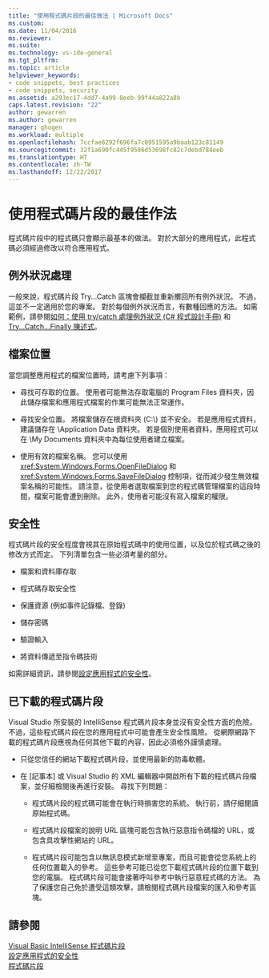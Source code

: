 ```yaml
---
title: "使用程式碼片段的最佳做法 | Microsoft Docs"
ms.custom: 
ms.date: 11/04/2016
ms.reviewer: 
ms.suite: 
ms.technology: vs-ide-general
ms.tgt_pltfrm: 
ms.topic: article
helpviewer_keywords:
- code snippets, best practices
- code snippets, security
ms.assetid: a293ec17-4dd7-4a99-8eeb-99f44a822a8b
caps.latest.revision: "22"
author: gewarren
ms.author: gewarren
manager: ghogen
ms.workload: multiple
ms.openlocfilehash: 7ccfae6292f696fa7c0951595a9baab123c81149
ms.sourcegitcommit: 32f1a690fc445f9586d53698fc82c7debd784eeb
ms.translationtype: HT
ms.contentlocale: zh-TW
ms.lasthandoff: 12/22/2017
---
```

# <a name="best-practices-for-using-code-snippets"></a>使用程式碼片段的最佳作法
程式碼片段中的程式碼只會顯示最基本的做法。 對於大部分的應用程式，此程式碼必須經過修改以符合應用程式。  
  
## <a name="handling-exceptions"></a>例外狀況處理  
 一般來說，程式碼片段 Try...Catch 區塊會攔截並重新擲回所有例外狀況。 不過，這並不一定適用於您的專案。 對於每個例外狀況而言，有數種回應的方法。 如需範例，請參閱[如何：使用 try/catch 處理例外狀況 (C# 程式設計手冊)](/dotnet/csharp/programming-guide/exceptions/how-to-handle-an-exception-using-try-catch) 和 [Try...Catch...Finally 陳述式](/dotnet/visual-basic/language-reference/statements/try-catch-finally-statement)。  
  
## <a name="file-locations"></a>檔案位置  
 當您調整應用程式的檔案位置時，請考慮下列事項：  
  
-   尋找可存取的位置。 使用者可能無法存取電腦的 Program Files 資料夾，因此儲存檔案和應用程式檔案的作業可能無法正常運作。  
  
-   尋找安全位置。 將檔案儲存在根資料夾 (C:\\) 並不安全。 若是應用程式資料，建議儲存在 \Application Data 資料夾。 若是個別使用者資料，應用程式可以在 \My Documents 資料夾中為每位使用者建立檔案。  
  
-   使用有效的檔案名稱。 您可以使用 <xref:System.Windows.Forms.OpenFileDialog> 和 <xref:System.Windows.Forms.SaveFileDialog> 控制項，從而減少發生無效檔案名稱的可能性。 請注意，從使用者選取檔案到您的程式碼管理檔案的這段時間，檔案可能會遭到刪除。 此外，使用者可能沒有寫入檔案的權限。  
  
## <a name="security"></a>安全性  
 程式碼片段的安全程度會視其在原始程式碼中的使用位置，以及位於程式碼之後的修改方式而定。 下列清單包含一些必須考量的部分。  
  
-   檔案和資料庫存取  
  
-   程式碼存取安全性  
  
-   保護資源 (例如事件記錄檔、登錄)  
  
-   儲存密碼  
  
-   驗證輸入  
  
-   將資料傳遞至指令碼技術  
  
 如需詳細資訊，請參閱[設定應用程式的安全性](../ide/securing-applications.md)。  
  
## <a name="downloaded-code-snippets"></a>已下載的程式碼片段  
 Visual Studio 所安裝的 IntelliSense 程式碼片段本身並沒有安全性方面的危險。 不過，這些程式碼片段在您的應用程式中可能會產生安全性風險。 從網際網路下載的程式碼片段應視為任何其他下載的內容，因此必須格外謹慎處理。  
  
-   只從您信任的網站下載程式碼片段，並使用最新的防毒軟體。  
  
-   在 [記事本] 或 Visual Studio 的 XML 編輯器中開啟所有下載的程式碼片段檔案，並仔細檢閱後再進行安裝。 尋找下列問題：  
  
    -   程式碼片段的程式碼可能會在執行時損害您的系統。 執行前，請仔細閱讀原始程式碼。  
  
    -   程式碼片段檔案的說明 URL 區塊可能包含執行惡意指令碼檔的 URL，或包含具攻擊性網站的 URL。  
  
    -   程式碼片段可能包含以無訊息模式新增至專案，而且可能會從您系統上的任何位置載入的參考。 這些參考可能已從您下載程式碼片段的位置下載到您的電腦。 程式碼片段可能會接著呼叫參考中執行惡意程式碼的方法。 為了保護您自己免於遭受這類攻擊，請檢閱程式碼片段檔案的匯入和參考區塊。  
  
## <a name="see-also"></a>請參閱  
 [Visual Basic IntelliSense 程式碼片段](/dotnet/visual-basic/developing-apps/using-ide/intellisense-code-snippets)   
 [設定應用程式的安全性](../ide/securing-applications.md)   
 [程式碼片段](../ide/code-snippets.md)